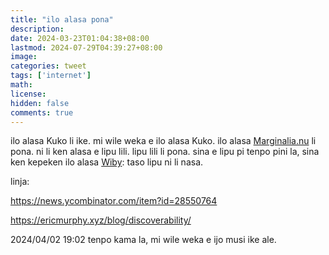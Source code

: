 ```yaml
---
title: "ilo alasa pona"
description: 
date: 2024-03-23T01:04:38+08:00
lastmod: 2024-07-29T04:39:27+08:00
image: 
categories: tweet
tags: ['internet']
math: 
license: 
hidden: false
comments: true
---
```


ilo alasa Kuko li ike. mi wile weka e ilo alasa Kuko. ilo alasa [Marginalia.nu](https://search.marginalia.nu) li pona. ni li ken alasa e lipu lili. lipu lili li pona. sina  e lipu pi tenpo pini la, sina ken kepeken ilo alasa [Wiby](https://wiby.org): taso lipu ni li nasa.


linja:

https://news.ycombinator.com/item?id=28550764

https://ericmurphy.xyz/blog/discoverability/

2024/04/02 19:02
tenpo kama la, mi wile weka e ijo musi ike ale.

